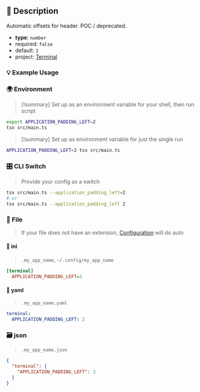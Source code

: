 ## 📜 Description

Automatic offsets for header. POC / deprecated.

- **type**: `number`
- required: `false`
- default: `2`
- project: [Terminal](/terminal)

### 💡 Example Usage

### 🌍 Environment

> [!summary] Set up as an environment variable for your shell, then run script
```bash
export APPLICATION_PADDING_LEFT=2
tsx src/main.ts
```
> [!summary] Set up as environment variable for just the single run

```bash
APPLICATION_PADDING_LEFT=2 tsx src/main.ts
```
### 🎛️ CLI Switch

> Provide your config as a switch
```bash
tsx src/main.ts --application_padding_left=2
# or
tsx src/main.ts --application_padding_left 2
```
### 📁 File
>  If your file does not have an extension, [Configuration](/docs/core/configuration) will do auto
#### 📘 ini

> `.my_app_name`, `~/.config/my_app_name`

```ini
[terminal]
  APPLICATION_PADDING_LEFT=2
```
#### 📄 yaml

> `.my_app_name.yaml`

```yaml
terminal:
  APPLICATION_PADDING_LEFT: 2
```
### 🗃️ json

> `.my_app_name.json`

```json
{
  "terminal": {
    "APPLICATION_PADDING_LEFT": 2
  }
}
```
